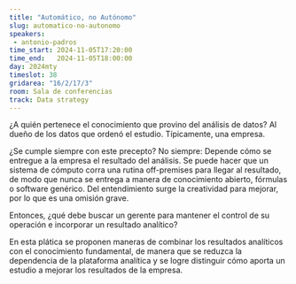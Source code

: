```yaml
---
title: "Automático, no Autónomo"
slug: automatico-no-autonomo
speakers:
 - antonio-padros
time_start: 2024-11-05T17:20:00
time_end:   2024-11-05T18:00:00
day: 2024mty
timeslot: 38
gridarea: "16/2/17/3"
room: Sala de conferencias
track: Data strategy
---
```


¿A quién pertenece el conocimiento que provino del análisis de datos? Al dueño de los datos que ordenó el estudio. Típicamente, una empresa. 

¿Se cumple siempre con este precepto? No siempre: Depende cómo se entregue a la empresa el resultado del análisis. Se puede hacer que un sistema de cómputo corra una rutina off-premises para llegar al resultado, de modo que nunca se entrega a manera de conocimiento abierto, fórmulas o software genérico. Del entendimiento surge la creatividad para mejorar, por lo que es una omisión grave.

Entonces, ¿qué debe buscar un gerente para mantener el control de su operación e incorporar un resultado analítico?

En esta plática se proponen maneras de combinar los resultados analíticos con el conocimiento fundamental, de manera que se reduzca la dependencia de la plataforma analítica y se logre distinguir cómo aporta un estudio a mejorar los resultados de la empresa.

